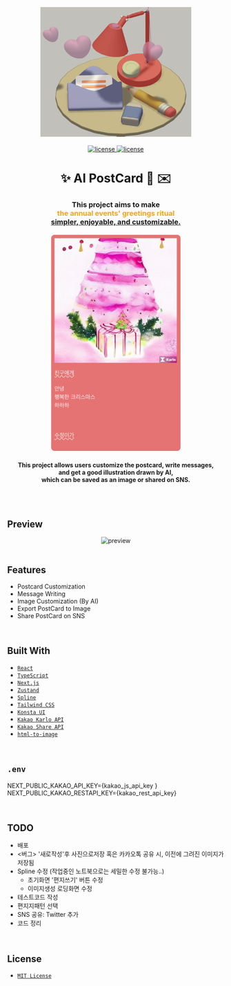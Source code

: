 <div align='center'>

  <img src='./public/README/README01.png' alt='logo' width='350' height='300' />
  <br /><br />
 
 <a href=''>
  <img src='https://img.shields.io/badge/license-MIT-red' alt='license' />
  <img src='https://img.shields.io/badge/version-1.0.0-yellow' alt='license' />
  
 </a>
  <h1> ✨ AI PostCard 🎨 ✉️ </h1>
  <h3>
This project aims to make <br />
<span style='color:orange'>the annual events' greetings ritual</span><br />
<u>simpler, enjoyable, and customizable.</u> <br /><br />

<img src='./public/README/preview01.png' alt='preview' width='300' height='500' />

<br />

</h3>

<h4>
This project allows users customize the postcard, write messages, <br />
and get a good illustration drawn by AI, <br />
which can be saved as an image or shared on SNS.</h4>
  <br /><br />
</div>

## Preview

<div align='center'>

<img src='./public/README/preview02.gif' alt='preview' />

</div>

<br />

## Features

- Postcard Customization
- Message Writing
- Image Customization (By AI)
- Export PostCard to Image
- Share PostCard on SNS

<br />

## Built With

- [`React`](https://reactjs.org/)
- [`TypeScript`](https://reactjs.org/)
- [`Next.js`](https://reactjs.org/)
- [`Zustand`](https://reactjs.org/)
- [`Spline`](https://reactjs.org/)
- [`Tailwind CSS`](https://reactjs.org/)
- [`Konsta UI`](https://reactjs.org/)
- [`Kakao Karlo API`](https://reactjs.org/)
- [`Kakao Share API`](https://reactjs.org/)
- [`html-to-image`](https://reactjs.org/)

<br />

## `.env`

NEXT_PUBLIC_KAKAO_API_KEY={kakao_js_api_key }
NEXT_PUBLIC_KAKAO_RESTAPI_KEY={kakao_rest_api_key}

<br />

## TODO

- 배포
- <버그> '새로작성'후 사진으로저장 혹은 카카오톡 공유 시, 이전에 그려진 이미지가 저장됨
- Spline 수정 (작업중인 노트북으로는 세밀한 수정 불가능..)
  - 초기화면 '편지쓰기' 버튼 수정
  - 이미지생성 로딩화면 수정
- 테스트코드 작성
- 편지지패턴 선택
- SNS 공유: Twitter 추가
- 코드 정리

<br />

## License

- [`MIT License`]('./LICENSE')
